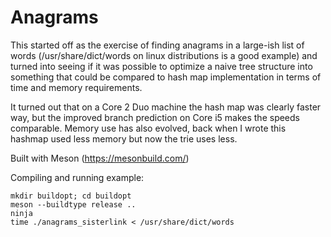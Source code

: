 Anagrams
========

This started off as the exercise of finding anagrams in a large-ish
list of words (/usr/share/dict/words on linux distributions is a good
example) and turned into seeing if it was possible to optimize a naive
tree structure into something that could be compared to hash map
implementation in terms of time and memory requirements.

It turned out that on a Core 2 Duo machine the hash map was clearly
faster way, but the improved branch prediction on Core i5 makes the
speeds comparable. Memory use has also evolved, back when I wrote this
hashmap used less memory but now the trie uses less.


Built with Meson (https://mesonbuild.com/)

Compiling and running example:

```
mkdir buildopt; cd buildopt
meson --buildtype release ..
ninja
time ./anagrams_sisterlink < /usr/share/dict/words
```
